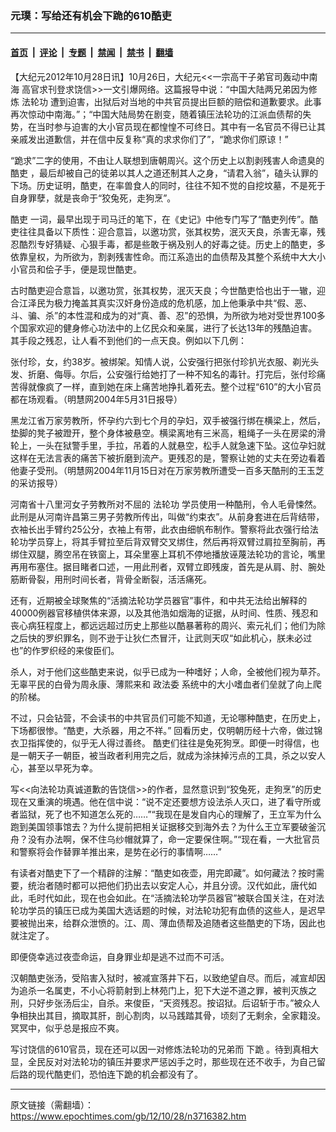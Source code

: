 ### 元璞：写给还有机会下跪的610酷吏

---

#### [首页](../../../..?n3716382) &nbsp;|&nbsp; [评论](../../../../../epoch-comment?n3716382) &nbsp;|&nbsp; [专题](../../../../../epoch-special?n3716382) &nbsp;|&nbsp; [禁闻](../../../../../epoch-news?n3716382) &nbsp;|&nbsp; [禁书](../../../../../books?n3716382) &nbsp;|&nbsp; [翻墙](https://github.com/gfw-breaker/nogfw/blob/master/README.md?n3716382)


<div class="post_content" id="artbody" itemprop="articleBody">
 <!-- article content begin -->
 <p>
  【大纪元2012年10月28日讯】10月26日，大纪元&lt;&lt;一宗高干子弟官司轰动中南海 高官求刊登求饶信&gt;&gt;一文引爆网络。这篇报导中说：“中国大陆两兄弟因为修炼
  <ok href="https://www.epochtimes.com/gb/tag/%E6%B3%95%E8%BD%AE%E5%8A%9F.html">
   法轮功
  </ok>
  遭到迫害，出狱后对当地的中共官员提出巨额的赔偿和道歉要求。此事再次惊动中南海。”；“中国大陆局势在剧变，随着镇压法轮功的江派血债帮的失势，在当时参与迫害的大小官员现在都惶惶不可终日。其中有一名官员不得已让其亲戚发出道歉信，并在信中反复称“真的求求你们了”，“跪求你们原谅！”
 </p>
 <p>
  “跪求”二字的使用，不由让人联想到唐朝周兴。这个历史上以割剥残害人命遗臭的
  <ok href="https://www.epochtimes.com/gb/tag/%E9%85%B7%E5%90%8F.html">
   酷吏
  </ok>
  ，最后却被自己的徒弟以其人之道还制其人之身，“请君入翁”，磕头认罪的下场。历史证明，酷吏，在率兽食人的同时，往往不知不觉的自挖坟墓，不是死于自身罪孽，就是丧命于“狡兔死，走狗烹”。
 </p>
 <p>
  <ok href="https://www.epochtimes.com/gb/tag/%E9%85%B7%E5%90%8F.html">
   酷吏
  </ok>
  一词，最早出现于司马迁的笔下，在《史记》中他专门写了“酷吏列传”。酷吏往往具备以下质性：迎合意旨，以邀功赏，张其权势，泯灭天良，杀害无辜，残忍酷烈专好猜疑、心狠手毒，都是些敢于祸及别人的好毒之徒。历史上的酷吏，多依靠皇权，为所欲为，割剥残害性命。而江系造出的血债帮及其整个系统中大大小小官员和侩子手，便是现世酷吏。
 </p>
 <p>
  古时酷吏迎合意旨，以邀功赏，张其权势，泯灭天良；今世酷吏恰也出于一辙，迎合江泽民为极力掩盖其真实汉奸身份造成的危机感，加上他秉承中共“假、恶、斗、骗、杀”的本性混和成为的对“真、善、忍”的恐惧，为所欲为地对受世界100多个国家欢迎的健身修心功法中的上亿民众和亲属，进行了长达13年的残酷迫害。其手段之残忍，让人看不到他们的一点天良。例如以下几例：
 </p>
 <p>
  张付珍，女，约38岁。被绑架。知情人说，公安强行把张付珍扒光衣服、剃光头发、折磨、侮辱。尔后，公安强行给她打了一种不知名的毒针。打完后，张付珍痛苦得就像疯了一样，直到她在床上痛苦地挣扎着死去。整个过程“610”的大小官员都在场观看。（明慧网2004年5月31日报导）
 </p>
 <p>
  黑龙江省万家劳教所，怀孕约六到七个月的孕妇，双手被强行绑在横梁上，然后，垫脚的凳子被蹬开，整个身体被悬空。横梁离地有三米高，粗绳子一头在房梁的滑轮上，一头在狱警手里，手拉，吊着的人就悬空，松手人就急速下坠。这位孕妇就这样在无法言表的痛苦下被折磨到流产。更残忍的是，警察让她的丈夫在旁边看着他妻子受刑。（明慧网2004年11月15日对在万家劳教所遭受一百多天酷刑的王玉芝的采访报导）
 </p>
 <p>
  河南省十八里河女子劳教所对不屈的
  <ok href="https://www.epochtimes.com/gb/tag/%E6%B3%95%E8%BD%AE%E5%8A%9F.html">
   法轮功
  </ok>
  学员使用一种酷刑，令人毛骨悚然。此刑是从河南许昌第三男子劳教所传出，叫做“约束衣”。从前身套进在后背结带，衣袖长出手臂约25公分，衣袖上有带，此衣由细帆布制作。警察将此衣强行给法轮功学员穿上，将其手臂拉至后背双臂交叉绑住，然后再将双臂过肩拉至胸前，再绑住双腿，腾空吊在铁窗上，耳朵里塞上耳机不停地播放诬蔑法轮功的言论，嘴里再用布塞住。据目睹者口述，一用此刑者，双臂立即残废，首先是从肩、肘、腕处筋断骨裂，用刑时间长者，背骨全断裂，活活痛死。
 </p>
 <p>
  还有，近期被全球聚焦的“活摘法轮功学员器官”事件，和中共无法给出解释的40000例器官移植供体来源，以及其他浩如烟海的证据，从时间、性质、残忍和丧心病狂程度上，都远远超过历史上那些以酷暴著称的周兴、索元礼们；他们为除之后快的罗织罪名，则不逊于让狄仁杰冒汗，让武则天叹“如此机心，朕未必过也”的作罗织经的来俊臣们。
 </p>
 <p>
  杀人，对于他们这些酷吏来说，似乎已成为一种嗜好；人命，全被他们视为草芥。 无辜平民的白骨为周永康、薄熙来和
  <ok href="https://www.epochtimes.com/gb/tag/%E6%94%BF%E6%B3%95%E5%A7%94.html">
   政法委
  </ok>
  系统中的大小嗜血者们垒就了向上爬的阶梯。
 </p>
 <p>
  不过，只会钻营，不会读书的中共官员们可能不知道，无论哪种酷吏，在历史上，下场都很惨。“酷吏，大杀器，用之不祥。” 回看历史，仅明朝历经十六帝，做过锦衣卫指挥使的，似乎无人得过善终。 酷吏们往往是兔死狗烹。即便一时得信，也是一朝天子一朝臣，被当政者利用完之后，就成为涂抹掉污点的工具，杀之以安人心，甚至以早死为幸。
 </p>
 <p>
  写&lt;&lt;向法轮功真诚道歉的告饶信&gt;&gt;的作者，显然意识到“狡兔死，走狗烹”的历史现在又重演的境遇。他在信中说：“说不定还要想方设法杀人灭口，进了看守所或者监狱，死了也不知道怎么死的……”“我现在是发自内心的理解了，王立军为什么跑到美国领事馆去？为什么提前把相关证据移交到海外去？为什么王立军要破釜沉舟？没有办法啊，保不住乌纱帽就算了，命一定要保住啊。”“现在看，一大批官员和警察将会作替罪羊推出来，是势在必行的事情啊……”
 </p>
 <p>
  有读者对酷吏下了一个精辟的注解：“酷吏如夜壶，用完即藏”。如何藏法？按时需要，统治者随时都可以把他们扔出去以安定人心，并且分谤。汉代如此，唐代如此，毛时代如此，现在也会如此。在“活摘法轮功学员器官”被联合国关注，在对法轮功学员的镇压已成为美国大选话题的时候，对法轮功犯有血债的这些人，是迟早要被抛出来，给群众泄愤的。江、周、薄血债帮及追随者这些酷吏的下场，因此也就注定了。
 </p>
 <p>
  即便侥幸逃过夜壶命运，自身罪业却是逃不过而不可活。
 </p>
 <p>
  汉朝酷吏张汤，受陷害入狱时，被减宣落井下石，以致绝望自尽。而后，减宣却因为追杀一名属吏，不小心将箭射到上林苑门上，犯下大逆不道之罪，被判灭族之刑，只好步张汤后尘，自杀。来俊臣，“天资残忍。按诏狱。后诏斩于市。”被众人争相抉出其目，摘取其肝，剖心割肉，以马践踏其骨，顷刻了无剩余，全家籍没。 冥冥中，似乎总是报应不爽。
 </p>
 <p>
  写讨饶信的610官员，现在还可以因一对修炼法轮功的兄弟而
  <ok href="https://www.epochtimes.com/gb/tag/%E4%B8%8B%E8%B7%AA.html">
   下跪
  </ok>
  。待到真相大显，全民反对对法轮功的镇压并要求严惩凶手之时，那些现在还不收手，为自己留后路的现代酷吏们，恐怕连下跪的机会都没有了。
 </p>
 <!-- article content end -->
 <div id="below_article_ad">
 </div>
</div>


---

原文链接（需翻墙）：https://www.epochtimes.com/gb/12/10/28/n3716382.htm